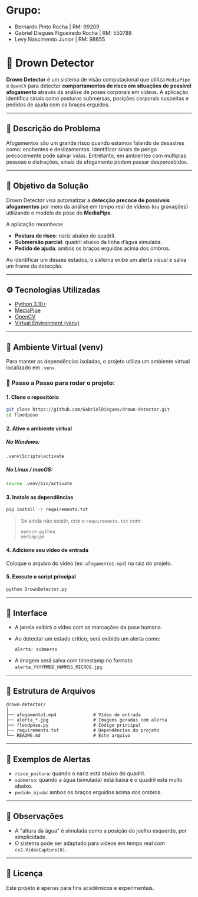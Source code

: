 # Grupo:
- Bernardo Pinto Rocha | RM: 99209
- Gabriel Diegues Figueiredo Rocha | RM: 550788
- Levy Nascimento Junior | RM: 98655

# 🌊 Drown Detector

**Drown Detector** é um sistema de visão computacional que utiliza `MediaPipe` e `OpenCV` para detectar **comportamentos de risco em situações de possível afogamento** através da análise de poses corporais em vídeos. A aplicação identifica sinais como posturas submersas, posições corporais suspeitas e pedidos de ajuda com os braços erguidos.

---

## 📌 Descrição do Problema

Afogamentos são um grande risco quando estamos falando de desastres como: enchentes e deslizamentos. Identificar sinais de perigo precocemente pode salvar vidas. Entretanto, em ambientes com múltiplas pessoas e distrações, sinais de afogamento podem passar despercebidos.

---

## 🎯 Objetivo da Solução

Drown Detector visa automatizar a **detecção precoce de possíveis afogamentos** por meio da análise em tempo real de vídeos (ou gravações) utilizando o modelo de pose do **MediaPipe**.

A aplicação reconhece:

* **Postura de risco**: nariz abaixo do quadril.
* **Submersão parcial**: quadril abaixo da linha d’água simulada.
* **Pedido de ajuda**: ambos os braços erguidos acima dos ombros.

Ao identificar um desses estados, o sistema exibe um alerta visual e salva um frame da detecção.

---

## ⚙️ Tecnologias Utilizadas

* [Python 3.10+](https://www.python.org/)
* [MediaPipe](https://google.github.io/mediapipe/)
* [OpenCV](https://opencv.org/)
* [Virtual Environment (venv)](https://docs.python.org/3/library/venv.html)

---

## 🧪 Ambiente Virtual (venv)

Para manter as dependências isoladas, o projeto utiliza um ambiente virtual localizado em `.venv`.

### 🔧 Passo a Passo para rodar o projeto:

#### 1. Clone o repositório

```bash
git clone https://github.com/GabrielDiegues/drown-detector.git
cd floodpose
```

#### 2. Ative o ambiente virtual

##### No **Windows**:

```bash
.venv\Scripts\activate
```

##### No **Linux / macOS**:

```bash
source .venv/bin/activate
```

#### 3. Instale as dependências

```bash
pip install -r requirements.txt
```

> Se ainda não existir, crie o `requirements.txt` com:
>
> ```
> opencv-python
> mediapipe
> ```

#### 4. Adicione seu vídeo de entrada

Coloque o arquivo do vídeo (ex: `afogamento1.mp4`) na raiz do projeto.

#### 5. Execute o script principal

```bash
python DrownDetector.py
```

---

## 🎥 Interface

* A janela exibirá o vídeo com as marcações da pose humana.
* Ao detectar um estado crítico, será exibido um alerta como:

  ```
  Alerta: submerso
  ```
* A imagem será salva com timestamp no formato `alerta_YYYYMMDD_HHMMSS_MICROS.jpg`.

---

## 📂 Estrutura de Arquivos

```
drown-detector/
│
├── afogamento1.mp4              # Vídeo de entrada
├── alerta_*.jpg                 # Imagens geradas com alerta
├── floodpose.py                 # Código principal
├── requirements.txt             # Dependências do projeto
└── README.md                    # Este arquivo
```

---

## 🚨 Exemplos de Alertas

* `risco_postura`: quando o nariz está abaixo do quadril.
* `submerso`: quando a água (simulada) está baixa e o quadril está muito abaixo.
* `pedido_ajuda`: ambos os braços erguidos acima dos ombros.

---

## 📌 Observações

* A "altura da água" é simulada como a posição do joelho esquerdo, por simplicidade.
* O sistema pode ser adaptado para vídeos em tempo real com `cv2.VideoCapture(0)`.

---

## 📃 Licença

Este projeto é apenas para fins acadêmicos e experimentais.
